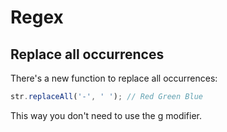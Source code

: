 # Regex

## Replace all occurrences

There's a new function to replace all occurrences:

```js
str.replaceAll('-', ' '); // Red Green Blue
```

This way you don't need to use the g modifier.